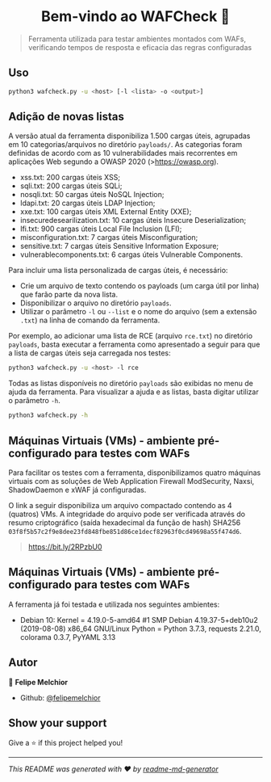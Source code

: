<h1 align="center">Bem-vindo ao WAFCheck 👋</h1>
<p>
</p>

> Ferramenta utilizada para testar ambientes montados com WAFs, verificando tempos de resposta e eficacia das regras configuradas

## Uso

```sh
python3 wafcheck.py -u <host> [-l <lista> -o <output>]
```

## Adição de novas listas

A versão atual da ferramenta disponibiliza 1.500 cargas úteis, agrupadas em 10 categorias/arquivos no diretório `payloads/`. As categorias foram definidas de acordo com as 10 vulnerabilidades mais recorrentes em aplicações Web segundo a OWASP 2020 (>https://owasp.org). 
- xss.txt: 200 cargas úteis XSS;
- sqli.txt: 200 cargas úteis SQLi;
- nosqli.txt: 50 cargas úteis NoSQL Injection;
- ldapi.txt: 20 cargas úteis LDAP Injection;
- xxe.txt: 100 cargas úteis XML External Entity (XXE);
- insecuredesearilization.txt: 10 cargas úteis Insecure Deserialization;
- lfi.txt: 900 cargas úteis Local File Inclusion (LFI);
- misconfiguration.txt: 7 cargas úteis Misconfiguration;
- sensitive.txt: 7 cargas úteis Sensitive Information Exposure;
- vulnerablecomponents.txt: 6 cargas úteis Vulnerable Components.

Para incluir uma lista personalizada de cargas úteis, é necessário:

* Crie um arquivo de texto contendo os payloads (um carga útil por linha) que farão parte da nova lista.
* Disponibilizar o arquivo no diretório `payloads`.
* Utilizar o parâmetro `-l` ou `--list` e o nome do arquivo (sem a extensão `.txt`) na linha de comando da ferramenta. 

Por exemplo, ao adicionar uma lista de RCE (arquivo `rce.txt`) no diretório `payloads`, basta executar a ferramenta como apresentado a seguir para que a lista de cargas úteis seja carregada nos testes:

```sh
python3 wafcheck.py -u <host> -l rce
```

Todas as listas disponíveis no diretório `payloads` são exibidas no menu de ajuda da ferramenta. Para visualizar a ajuda e as listas, basta digitar utilizar o parâmetro `-h`. 

```sh
python3 wafcheck.py -h
```

## Máquinas Virtuais (VMs) - ambiente pré-configurado para testes com WAFs
Para facilitar os testes com a ferramenta, disponibilizamos quatro máquinas virtuais com as soluções de Web Application Firewall ModSecurity, Naxsi, ShadowDaemon e xWAF já configuradas.

O link a seguir disponibiliza um arquivo compactado contendo as 4 (quatros) VMs. 
A integridade do arquivo pode ser verificada através do resumo criptográfico (saída hexadecimal da função de hash) SHA256 `03f8f5b57c2f9e8dee23fd848fbe851d86ce1decf82963f0cd49698a55f474d6`. 

>https://bit.ly/2RPzbU0

## Máquinas Virtuais (VMs) - ambiente pré-configurado para testes com WAFs

A ferramenta já foi testada e utilizada nos seguintes ambientes:

- Debian 10: Kernel = 4.19.0-5-amd64 #1 SMP Debian 4.19.37-5+deb10u2 (2019-08-08) x86_64 GNU/Linux Python = Python 3.7.3, requests 2.21.0, colorama 0.3.7, PyYAML 3.13

## Autor

👤 **Felipe Melchior**

* Github: [@felipemelchior](https://github.com/felipemelchior)

## Show your support

Give a ⭐ if this project helped you!

***
_This README was generated with ❤ by [readme-md-generator](https://github.com/kefranabg/readme-md-generator)_
